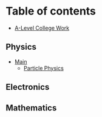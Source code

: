 # Table of contents

* [A-Level College Work](README.md)

## Physics

* [Main](physics/main/README.md)
  * [Particle Physics](physics/main/particle-physics.md)

## Electronics

## Mathematics

